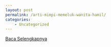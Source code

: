 ```yaml
---
layout: post
permalink: /arti-mimpi-memeluk-wanita-hamil/
categories:
    - Uncategorized
---
```


[Baca Selengkapnya](/07)